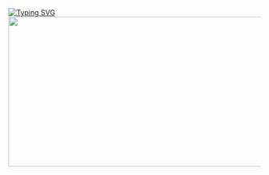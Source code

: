 <div align="center">
<!--   <img src="https://capsule-render.vercel.app/api?type=waving&color=0:ffc0cb,100:ffb6c1&height=180&text=Hello!%20I'm%20Sehyeon!&animation=twinkling&fontColor=ffffff&fontSize=60" /> -->
</div>
<a href="https://git.io/typing-svg"><img src="https://readme-typing-svg.demolab.com?font=Fira+Code&pause=1000&color=F79B9B&width=435&lines=Hello!+I'm+Sehyeon!;Welcome+to+My+World+%E0%B7%86%E0%B8%85%CC%81%CB%98%E0%B8%85%CC%80%E0%B7%86" alt="Typing SVG" /></a>
<a href="https://www.gitanimals.org/en_US?utm_medium=image&utm_source=u0ahya5&utm_content=farm">
<img
  src = "https://render.gitanimals.org/farms/u0ahya5"   
  width="700" 
  height="300"
/>
</a>

<!--
**u0ahya5/u0ahya5** is a ✨ _special_ ✨ repository because its `README.md` (this file) appears on your GitHub profile.

Here are some ideas to get you started:

- 🔭 I’m currently working on ...
- 🌱 I’m currently learning ...
- 👯 I’m looking to collaborate on ...
- 🤔 I’m looking for help with ...
- 💬 Ask me about ...
- 📫 How to reach me: ...
- 😄 Pronouns: ...
- ⚡ Fun fact: ...
-->
